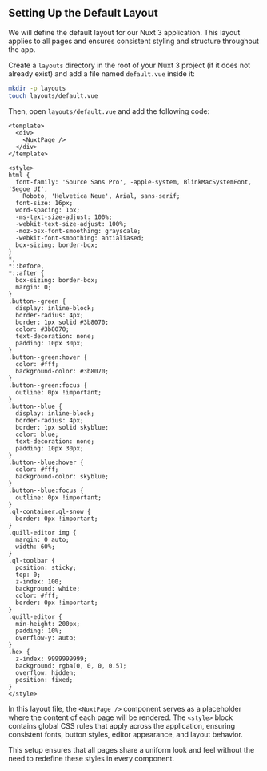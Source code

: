 
## Setting Up the Default Layout

We will define the default layout for our Nuxt 3 application. This layout applies to all pages and ensures consistent styling and structure throughout the app.

Create a `layouts` directory in the root of your Nuxt 3 project (if it does not already exist) and add a file named `default.vue` inside it:

```bash
mkdir -p layouts
touch layouts/default.vue
```

Then, open `layouts/default.vue` and add the following code:

```vue
<template>
  <div>
    <NuxtPage />
  </div>
</template>

<style>
html {
  font-family: 'Source Sans Pro', -apple-system, BlinkMacSystemFont, 'Segoe UI',
    Roboto, 'Helvetica Neue', Arial, sans-serif;
  font-size: 16px;
  word-spacing: 1px;
  -ms-text-size-adjust: 100%;
  -webkit-text-size-adjust: 100%;
  -moz-osx-font-smoothing: grayscale;
  -webkit-font-smoothing: antialiased;
  box-sizing: border-box;
}
*,
*::before,
*::after {
  box-sizing: border-box;
  margin: 0;
}
.button--green {
  display: inline-block;
  border-radius: 4px;
  border: 1px solid #3b8070;
  color: #3b8070;
  text-decoration: none;
  padding: 10px 30px;
}
.button--green:hover {
  color: #fff;
  background-color: #3b8070;
}
.button--green:focus {
  outline: 0px !important;
}
.button--blue {
  display: inline-block;
  border-radius: 4px;
  border: 1px solid skyblue;
  color: blue;
  text-decoration: none;
  padding: 10px 30px;
}
.button--blue:hover {
  color: #fff;
  background-color: skyblue;
}
.button--blue:focus {
  outline: 0px !important;
}
.ql-container.ql-snow {
  border: 0px !important;
}
.quill-editor img {
  margin: 0 auto;
  width: 60%;
}
.ql-toolbar {
  position: sticky;
  top: 0;
  z-index: 100;
  background: white;
  color: #fff;
  border: 0px !important;
}
.quill-editor {
  min-height: 200px;
  padding: 10%;
  overflow-y: auto;
}
.hex {
  z-index: 9999999999;
  background: rgba(0, 0, 0, 0.5);
  overflow: hidden;
  position: fixed;
}
</style>
```

In this layout file, the `<NuxtPage />` component serves as a placeholder where the content of each page will be rendered. The `<style>` block contains global CSS rules that apply across the application, ensuring consistent fonts, button styles, editor appearance, and layout behavior.

This setup ensures that all pages share a uniform look and feel without the need to redefine these styles in every component.
